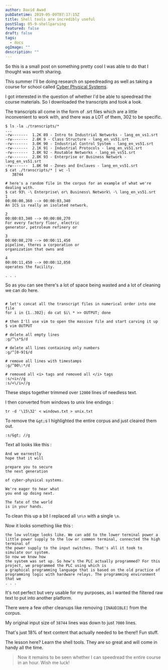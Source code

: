 ```yaml
---
author: David Awad
pubDatetime: 2019-05-09T07:17:15Z
title: Shell tools are incredibly useful
postSlug: 05-9-shellparsing
featured: false
draft: false
tags:
  - docs
ogImage: ""
description: ""
---
```


So this is a small post on something pretty cool I was able to do that I thought was worth sharing.

This summer I'll be doing research on speedreading as well as taking a course for school called [Cyber Physical Systems](https://classroom.udacity.com/courses/ud279).

I got interested in the question of whether I'd be able to speedread the course materials. So I downloaded the transcripts and took a look.

The transcripts all come in the form of .srt files which are a little inconvenient to work with, and there was a LOT of them, 302 to be specific.

```shell
$ ls -la ./transcripts/*
...
-rw-------  1.2K 89 - Intro to Industrial Networks - lang_en_vs1.srt
-rw-------  2.8K 9 - Class Structure - lang_en_vs51.srt
-rw-------  3.0K 90 - Industrial Control System - lang_en_vs51.srt
-rw-------  2.1K 91 - Industrial Protocols - lang_en_vs51.srt
-rw-------  3.8K 92 - Routable Networks - lang_en_vs51.srt
-rw-------  2.8K 93 - Enterprise or Business Network - lang_en_vs51.srt
-rw-------  1.8K 94 - Zones and Enclaves - lang_en_vs51.srt
$ cat ./transcripts/* | wc -l
   38744

# here's a random file in the corpus for an example of what we're dealing with.
$ cat 93\ -\ Enterprise\ or\ Business\ Network\ -\ lang_en_vs51.srt
1
00:00:00,360 --> 00:00:03,340
An ICS is really an isolated network.

2
00:00:03,340 --> 00:00:08,270
For every factory floor, electric
generator, petroleum refinery or

3
00:00:08,270 --> 00:00:11,450
pipeline, theres a corporation or
organization that owns and

4
00:00:11,450 --> 00:00:12,850
operates the facility.

. . .
```

So as you can see there's a lot of space being wasted and a lot of cleaning we can do here.

```shell

# let's concat all the transcript files in numerical order into one file
for i in {1..302}; do cat $i\ * >> OUTPUT; done

# then I'll use vim to open the massive file and start carving it up
$ vim OUTPUT

# delete all empty lines
:g/^\s*$/d

# delete all lines containing only numbers
:g/^[0-9]$/d

# remove all lines with timestamps
:g/^00\:*/d

# removed all <i> tags and removed all </i> tags
:s/<i>//g
:s/<\/i>//g
```

These steps together trimmed over `12000` lines of needless text.

I then converted from windows to unix line endings :

```
tr -d '\15\32' < windows.txt > unix.txt
```

To remove the `&gt;`s I highlighted the entire corpus and just cleared them out.

```
:s/&gt; //g
```

Text all looks like this :

```
And we earnestly
hope that it will

prepare you to secure
the next generation

of cyber-physical systems.

We're eager to hear what
you end up doing next.

The fate of the world
is in your hands.
```

To clean this up a bit I replaced all `\n\n` with a single `\n`.

Now it looks something like this :

```
the low voltage looks like. We can add to the lower terminal power a
little power supply to the low or common terminal, connected the high terminal of
the power supply to the input switches. That's all it took to
simulate our system.
So now we know how
the system was set up. So how's the PLC actually programmed? For this project, we programmed the PLC using which is
a graphical programming language that is based on the old practice of
programming logic with hardware relays. The programming environment that we
. . .
```

It's not perfect but very usable for my purposes, as I wanted the filtered raw text to put into another platform.

There were a few other cleanups like removing `[INAUDIBLE]` from the corpus.

My original input size of `38744` lines was down to just `7000` lines.

That's just 18% of text content that actually needed to be there!! Fun stuff.

The lesson here? Learn the shell tools. They are so great and will come in handy all the time.

> Now it remains to be seen whether I can speedread the entire course in an hour. Wish me luck!
